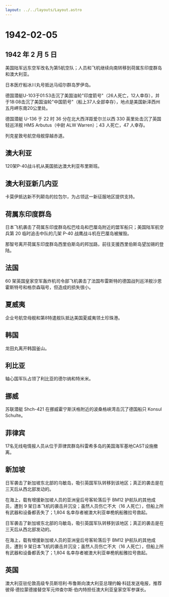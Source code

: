 ```yaml
---
layout: ../../layouts/Layout.astro
---
```


# 1942-02-05

## 1942 年 2 月 5 日

美国陆军远东空军改名为第5航空队；人员和飞机继续向南转移到荷属东印度群岛和澳大利亚。

日本医疗船冰川丸号抵达马绍尔群岛罗伊岛。

德国潜艇U-103于01:53击沉了美国油轮"印度箭号"（26人死亡，12人幸存），并于18:08击沉了美国油轮"中国箭号"（船上37人全部幸存），地点是美国新泽西州五月岬东南20公里处。

德国潜艇 U-136 于 22 时 36 分在北大西洋距爱尔兰以西 330
英里处击沉了英国轻巡洋舰 HMS Arbutus（中尉 ALW Warren）；43 人死亡，47
人幸存。

列克星敦号航空母舰穿越赤道。

## 澳大利亚

120架P-40战斗机从美国抵达澳大利亚布里斯班。

## 澳大利亚新几内亚

卡莫伊抵达新不列颠岛的拉包尔，为占领这一新征服地区提供支持。

## 荷属东印度群岛

日本飞机袭击了荷属东印度群岛松巴哇岛和巴厘岛附近的盟军船只；美国陆军航空兵第
20 临时追击中队的几架 P-40 战鹰战斗机在巴厘岛被摧毁。

那智号离开荷属东印度群岛西里伯斯岛的邦加路，前往支援西里伯斯岛望加锡的登陆。

## 法国

60
架英国皇家空军轰炸机司令部飞机袭击了法国布雷斯特的德国战列巡洋舰沙恩霍斯特号和格奈森瑙号，但造成的损失很小。

## 夏威夷

企业号航空母舰和第8特遣舰队抵达美国夏威夷领土珍珠港。

## 韩国

龙田丸离开韩国釜山。

## 利比亚

轴心国军队占领了利比亚的德尔纳和特米米。

## 挪威

苏联潜艇 Shch-421 在挪威霍宁斯沃格附近的波桑格峡湾击沉了德国船只 Konsul
Schulte。

## 菲律宾

17名无线电情报人员从位于菲律宾群岛科雷希多岛的美国海军基地CAST设施撤离。

## 新加坡

日军袭击了新加坡东北部的乌敏岛，吸引英国军队转移到该地区；真正的袭击是在三天后从西北部发动的。

在海上，载有增援新加坡人员的亚洲皇后号客轮落后于 BM12
护航队的其他成员，遭到 9 架日本飞机的袭击并沉没；虽然人员伤亡不大（16
人死亡），但船上所有武器和设备都丢失了；1,804
名幸存者被澳大利亚单桅帆船雅拉号救起。

日军袭击了新加坡东北部的乌敏岛，吸引英国军队转移到该地区；真正的袭击是在三天后从西北部发动的。

在海上，载有增援新加坡人员的亚洲皇后号客轮落后于 BM12
护航队的其他成员，遭到 9 架日本飞机的袭击并沉没；虽然人员伤亡不大（16
人死亡），但船上所有武器和设备都丢失了；1,804
名幸存者被澳大利亚单桅帆船雅拉号救起。

## 英国

澳大利亚驻伦敦高级专员斯坦利·布鲁斯向澳大利亚总理约翰·科廷发送电报，推荐彼得·德拉蒙德接替空军元帅查尔斯·伯内特担任澳大利亚皇家空军参谋长。